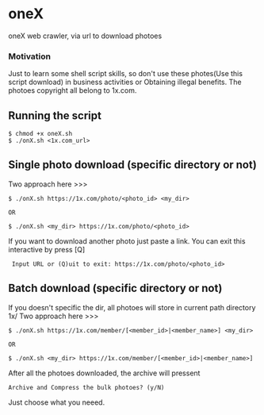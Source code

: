 # oneX
oneX web crawler, via url to download photoes

### Motivation
Just to learn some shell script skills, so don't use these photes(Use this script download)
in business activities or Obtaining illegal benefits.
The photoes copyright all belong to 1x.com.

## Running the script

```
$ chmod +x oneX.sh
$ ./onX.sh <1x.com_url>
```

## Single photo download (specific directory or not)
Two approach here >>> 
```
$ ./onX.sh https://1x.com/photo/<photo_id> <my_dir>

OR

$ ./onX.sh <my_dir> https://1x.com/photo/<photo_id>
```

If you want to download another photo just paste a link.
You can exit this interactive by press [Q]
```
 Input URL or (Q)uit to exit: https://1x.com/photo/<photo_id>
```

## Batch download (specific directory or not)
If you doesn't specific the dir, all photoes will store in current path directory 1x/
Two approach here >>> 
```
$ ./onX.sh https://1x.com/member/[<member_id>|<member_name>] <my_dir>

OR

$ ./onX.sh <my_dir> https://1x.com/member/[<member_id>|<member_name>]
```

After all the photoes downloaded, the archive will pressent
```
Archive and Compress the bulk photoes? (y/N) 
```
Just choose what you neeed.


